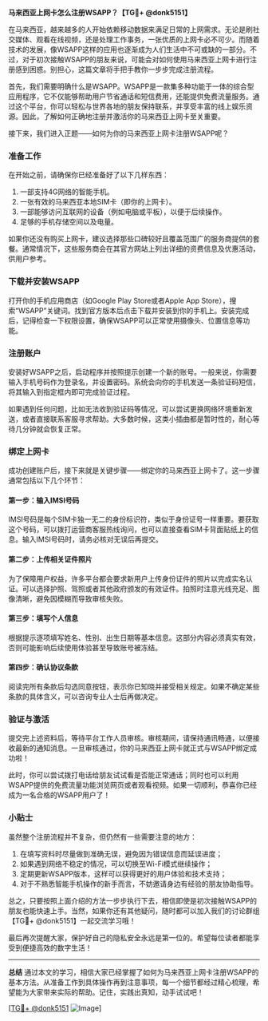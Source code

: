 **马来西亚上网卡怎么注册WSAPP？【TG💪+ @donk5151】**

在马来西亚，越来越多的人开始依赖移动数据来满足日常的上网需求。无论是刷社交媒体、观看在线视频，还是处理工作事务，一张优质的上网卡必不可少。而随着技术的发展，像WSAPP这样的应用也逐渐成为人们生活中不可或缺的一部分。不过，对于初次接触WSAPP的朋友来说，可能会对如何使用马来西亚上网卡进行注册感到困惑。别担心，这篇文章将手把手教你一步步完成注册流程。

首先，我们需要明确什么是WSAPP。WSAPP是一款集多种功能于一体的综合型应用程序，它不仅能够帮助用户节省通话和短信费用，还能提供免费流量服务。通过这个平台，你可以轻松与世界各地的朋友保持联系，并享受丰富的线上娱乐资源。因此，了解如何正确地注册并激活你的马来西亚上网卡至关重要。

接下来，我们进入正题——如何为你的马来西亚上网卡注册WSAPP呢？

### 准备工作

在开始之前，请确保你已经准备好了以下几样东西：
1. 一部支持4G网络的智能手机。
2. 一张有效的马来西亚本地SIM卡（即你的上网卡）。
3. 一部能够访问互联网的设备（例如电脑或平板），以便于后续操作。
4. 足够的手机存储空间以及电量。

如果你还没有购买上网卡，建议选择那些口碑较好且覆盖范围广的服务商提供的套餐。通常情况下，这些服务商会在其官方网站上列出详细的资费信息及优惠活动，供用户参考。

### 下载并安装WSAPP

打开你的手机应用商店（如Google Play Store或者Apple App Store），搜索“WSAPP”关键词。找到官方版本后点击下载并安装到你的手机上。安装完成后，记得检查一下权限设置，确保WSAPP可以正常使用摄像头、位置信息等功能。

### 注册账户

安装好WSAPP之后，启动程序并按照提示创建一个新的账号。一般来说，你需要输入手机号码作为登录名，并设置密码。系统会向你的手机发送一条验证码短信，将其输入到指定框内即可完成验证过程。

如果遇到任何问题，比如无法收到验证码等情况，可以尝试更换网络环境重新发送，或者直接联系客服寻求帮助。大多数时候，这类小插曲都是暂时性的，耐心等待几分钟就会恢复正常。

### 绑定上网卡

成功创建账户后，接下来就是关键步骤——绑定你的马来西亚上网卡了。这一步骤通常包括以下几个环节：

#### 第一步：输入IMSI号码
IMSI号码是每个SIM卡独一无二的身份标识符，类似于身份证号一样重要。要获取这个号码，可以拨打运营商客服热线询问，也可以直接查看SIM卡背面贴纸上的信息。输入IMSI号码时，请务必核对无误后再提交。

#### 第二步：上传相关证件照片
为了保障用户权益，许多平台都会要求新用户上传身份证件的照片以完成实名认证。可以选择护照、驾照或者其他政府颁发的有效证件。拍照时注意光线充足、图像清晰，避免因模糊而导致审核失败。

#### 第三步：填写个人信息
根据提示逐项填写姓名、性别、出生日期等基本信息。这部分内容必须真实有效，否则可能影响后续使用体验甚至导致账号被冻结。

#### 第四步：确认协议条款
阅读完所有条款后勾选同意按钮，表示你已知晓并接受相关规定。如果不确定某些条款的具体含义，可以咨询专业人士后再做决定。

### 验证与激活

提交完上述资料后，等待平台工作人员审核。审核期间，请保持通讯畅通，以便接收最新的通知消息。一旦审核通过，你的马来西亚上网卡就正式与WSAPP绑定成功啦！

此时，你可以尝试拨打电话给朋友试试看是否能正常通话；同时也可以利用WSAPP提供的免费流量功能浏览网页或者观看视频。如果一切顺利，恭喜你已经成为一名合格的WSAPP用户了！

### 小贴士

虽然整个注册流程并不复杂，但仍然有一些需要注意的地方：
1. 在填写资料时尽量做到准确无误，避免因为错误信息而延误进度；
2. 如果遇到网络不稳定的情况，可以切换至Wi-Fi模式继续操作；
3. 定期更新WSAPP版本，这样可以获得更好的用户体验和技术支持；
4. 对于不熟悉智能手机操作的新手而言，不妨邀请身边有经验的朋友协助指导。

总之，只要按照上面介绍的方法一步步执行下去，相信即使是初次接触WSAPP的朋友也能快速上手。当然，如果你还有其他疑问，随时都可以加入我们的讨论群组【TG💪+ @donk5151】一起交流学习哦！

最后再次提醒大家，保护好自己的隐私安全永远是第一位的。希望每位读者都能享受到便捷高效的数字生活！

---

**总结**
通过本文的学习，相信大家已经掌握了如何为马来西亚上网卡注册WSAPP的基本方法。从准备工作到具体操作再到注意事项，每一个细节都经过精心梳理，希望能为大家带来实际的帮助。记住，实践出真知，动手试试吧！

[[TG💪+ @donk5151](https://t.me/s/donk5151) ![Image](https://i.postimg.cc/rwNCRYN7/Snipaste-2025-04-30-17-27-05.png)]